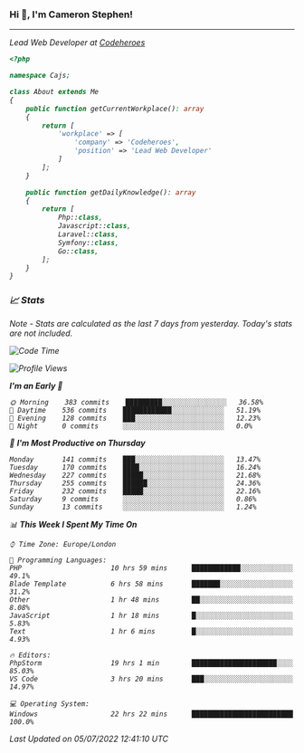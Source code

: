 ### Hi 👋, I'm Cameron Stephen!
<hr>
<p><em>Lead Web Developer at <a href="https://codeheroes.co.uk">Codeheroes</a></p>


```php
<?php

namespace Cajs;

class About extends Me
{
    public function getCurrentWorkplace(): array
    {
        return [
            'workplace' => [
                'company' => 'Codeheroes',
                'position' => 'Lead Web Developer'
            ]
        ];
    }

    public function getDailyKnowledge(): array
    {
        return [
            Php::class,
            Javascript::class,
            Laravel::class,
            Symfony::class,
            Go::class,
        ];
    }
}
```

### 📈 Stats
<p><em>Note - Stats are calculated as the last 7 days from yesterday. Today's stats are not included.</em></p>


<!--START_SECTION:waka-->
![Code Time](http://img.shields.io/badge/Code%20Time-2%2C992%20hrs%2050%20mins-blue)

![Profile Views](http://img.shields.io/badge/Profile%20Views-0-blue)

**I'm an Early 🐤** 

```text
🌞 Morning    383 commits    █████████░░░░░░░░░░░░░░░░   36.58% 
🌆 Daytime    536 commits    ████████████░░░░░░░░░░░░░   51.19% 
🌃 Evening    128 commits    ███░░░░░░░░░░░░░░░░░░░░░░   12.23% 
🌙 Night      0 commits      ░░░░░░░░░░░░░░░░░░░░░░░░░   0.0%

```
📅 **I'm Most Productive on Thursday** 

```text
Monday       141 commits    ███░░░░░░░░░░░░░░░░░░░░░░   13.47% 
Tuesday      170 commits    ████░░░░░░░░░░░░░░░░░░░░░   16.24% 
Wednesday    227 commits    █████░░░░░░░░░░░░░░░░░░░░   21.68% 
Thursday     255 commits    ██████░░░░░░░░░░░░░░░░░░░   24.36% 
Friday       232 commits    █████░░░░░░░░░░░░░░░░░░░░   22.16% 
Saturday     9 commits      ░░░░░░░░░░░░░░░░░░░░░░░░░   0.86% 
Sunday       13 commits     ░░░░░░░░░░░░░░░░░░░░░░░░░   1.24%

```


📊 **This Week I Spent My Time On** 

```text
⌚︎ Time Zone: Europe/London

💬 Programming Languages: 
PHP                      10 hrs 59 mins      ████████████░░░░░░░░░░░░░   49.1% 
Blade Template           6 hrs 58 mins       ███████░░░░░░░░░░░░░░░░░░   31.2% 
Other                    1 hr 48 mins        ██░░░░░░░░░░░░░░░░░░░░░░░   8.08% 
JavaScript               1 hr 18 mins        █░░░░░░░░░░░░░░░░░░░░░░░░   5.83% 
Text                     1 hr 6 mins         █░░░░░░░░░░░░░░░░░░░░░░░░   4.93%

🔥 Editors: 
PhpStorm                 19 hrs 1 min        █████████████████████░░░░   85.03% 
VS Code                  3 hrs 20 mins       ███░░░░░░░░░░░░░░░░░░░░░░   14.97%

💻 Operating System: 
Windows                  22 hrs 22 mins      █████████████████████████   100.0%

```


 Last Updated on 05/07/2022 12:41:10 UTC
<!--END_SECTION:waka-->
